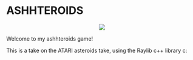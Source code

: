 # ASHHTEROIDS

<p align="center">
  <img src="https://github.com/Maxi-F/asteroids/assets/21026390/c5b7f35a-8ca0-4366-b001-1fd385bec0bb">
</p>

Welcome to my ashhteroids game!

This is a take on the ATARI asteroids take, using the Raylib c++ library c:

